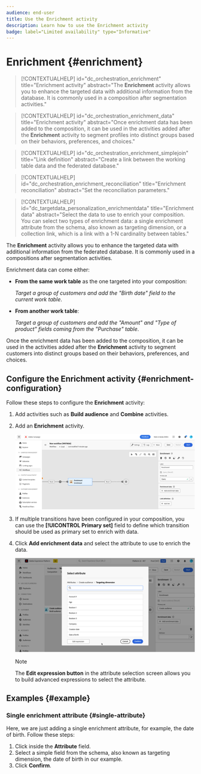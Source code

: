 ```yaml
---
audience: end-user
title: Use the Enrichment activity
description: Learn how to use the Enrichment activity
badge: label="Limited availability" type="Informative"
---
```


# Enrichment {#enrichment}
 
>[!CONTEXTUALHELP]
>id="dc_orchestration_enrichment"
>title="Enrichment activity"
>abstract="The **Enrichment** activity allows you to enhance the targeted data with additional information from the database. It is commonly used in a composition after segmentation activities."

>[!CONTEXTUALHELP]
>id="dc_orchestration_enrichment_data"
>title="Enrichment activity"
>abstract="Once enrichment data has been added to the composition, it can be used in the activities added after the **Enrichment** activity to segment profiles into distinct groups based on their behaviors, preferences, and choices."

>[!CONTEXTUALHELP]
>id="dc_orchestration_enrichment_simplejoin"
>title="Link definition"
>abstract="Create a link between the working table data and the federated database."

>[!CONTEXTUALHELP]
>id="dc_orchestration_enrichment_reconciliation"
>title="Enrichment reconciliation"
>abstract="Set the reconciliation parameters."

>[!CONTEXTUALHELP]
>id="dc_targetdata_personalization_enrichmentdata"
>title="Enrichment data"
>abstract="Select the data to use to enrich your composition. You can select two types of enrichment data: a single enrichment attribute from the schema, also known as targeting dimension, or a collection link, which is a link with a 1-N cardinality between tables."

The **Enrichment** activity allows you to enhance the targeted data with additional information from the federated database. It is commonly used in a compositions after segmentation activities.

Enrichment data can come either:

* **From the same work table** as the one targeted into your composition:

    *Target a group of customers and add the "Birth date" field to the current work table*.

* **From another work table**:

    *Target a group of customers and add the "Amount" and "Type of product" fields coming from the "Purchase" table*.

Once the enrichment data has been added to the composition, it can be used in the activities added after the **Enrichment** activity to segment customers into distinct groups based on their behaviors, preferences, and choices.

<!--For instance, you can add to the working table information related to customers' purchases and use this data to personalize emails with their latest purchase or the amount spent on these purchases.-->

## Configure the Enrichment activity {#enrichment-configuration}

Follow these steps to configure the **Enrichment** activity:

1. Add activities such as **Build audience** and **Combine** activities.
1. Add an **Enrichment** activity.

    ![](../assets/enrichment.png)

1. If multiple transitions have been configured in your composition, you can use the **[!UICONTROL Primary set]** field to define which transition should be used as primary set to enrich with data.

1. Click **Add enrichment data** and select the attribute to use to enrich the data.

    ![](../assets/enrichment-add.png)

    >[!NOTE]
    >
    >The **Edit expression button** in the attribute selection screen allows you to build advanced expressions to select the attribute.

<!--PAS VU SUR INSTANCE: You can select two types of enrichment data: a single enrichment attribute from the target dimension, or a collection link. Each of these types is detailed in the examples below:

    * [Single enrichment attribute](#single-attribute)
    * [Collection lnk](#collection-link)-->

## Examples {#example}

### Single enrichment attribute {#single-attribute}

Here, we are just adding a single enrichment attribute, for example, the date of birth. Follow these steps:

1. Click inside the **Attribute** field.
1. Select a simple field from the schema, also known as targeting dimension, the date of birth in our example. 
1. Click **Confirm**.

<!--### Collection link {#collection-link}

In this more complex use case, we will select a collection link which is a link with a 1-N cardinality between tables. Let's retrieve the three latest purchases that are less than 100$. For this you need to define:

* an enrichment attribute: the **Total amount** field
* the number of lines to retrieve: 3
* a filter: filter out items that are greater than 100$
* a sorting: descendant sorting on the **Order date** field. 

#### Add the attribute {#add-attribute}

This is where you select the collection link to use as enrichment data.

1. Click inside the **Attribute** field.
1. Click **Display advanced attributes**.
1. Select the **Total amount** field from the **Purchases** table. 

#### Define the collection settings{#collection-settings}

Then, define how the data is collected and the number of records to retrieve.

1. Select **Collect data** in the **Select how the data is collected** drop-down.
1. Type "3" in the **Lines to retrieve (Columns to create)** field. 

If you want, for example, to get the average amount of purchases for a customer, select **Aggregated data** instead, and select **Average** in the **Aggregate function** drop-down.

#### Define the filters{#collection-filters}

Here, we define the maximum value for the enrichment attribute. We filter out items that are greater than 100$. [Learn how to work with the query modeler](../../query/query-modeler-overview.md)

1. Click **Edit filters**.
1. Add the two following filters: **Total amount** exists AND **Total amount** is less than 100. The first one filters NULL values as they would appear as the greatest value.
1. Click **Confirm**.

#### Define the sorting{#collection-sorting}

We now need to apply sorting in order to retrieve the three **latest** purchases.

1. Activate the **Enable sorting** option.
1. Click inside the **Attribute** field.
1. Select the **Order date** field.
1. Click **Confirm**. 
1. Select **Descending** from the **Sort** drop-down.-->
